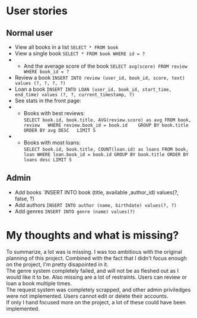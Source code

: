 # User stories
## Normal user
* View all books in a list `SELECT * FROM book`  
* View a single book `SELECT * FROM book WHERE id = ?`
* * And the average score of the book `SELECT avg(score) FROM review WHERE book_id = ?`
* Review a book `INSERT INTO review (user_id, book_id, score, text) values (?, ?, ?, ?)`
* Loan a book `INSERT INTO LOAN (user_id, book_id, start_time, end_time) values (?, ?, current_timestamp, ?)`
* See stats in the front page:
* * Books with best reviews:  
`SELECT book.id, book.title, AVG(review.score) as avg FROM book, review  
                     WHERE review.book_id = book.id   
                     GROUP BY book.title  
                     ORDER BY avg DESC  
                     LIMIT 5 `
* * Books with most loans:  
`SELECT book.id, book.title, COUNT(loan.id) as loans FROM book, loan
                     WHERE loan.book_id = book.id
                     GROUP BY book.title
                     ORDER BY loans desc
                     LIMIT 5`




## Admin
* Add books `INSERT INTO book (title, available ,author_id) values(?, false, ?)
* Add authors `ÌNSERT INTO author (name, birthdate) values(?, ?)`
* Add genres `INSERT INTO genre (name) values(?)`

# My thoughts and what is missing?
To summarize, a lot was is missing. I was too ambitious with the original planning of this project. Combined with the fact that I didn't focus enough on the project, I'm pretty disapointed in it.  
The genre system completely failed, and will not be as fleshed out as I would like it to be. Also missing are a lot of restraints. Users can review or loan a book multiple times.  
The request system was completely scrapped, and other admin priviledges were not implemented.
Users cannot edit or delete their accounts.  
If only I hand focused more on the project, a lot of these could have been implemented.
